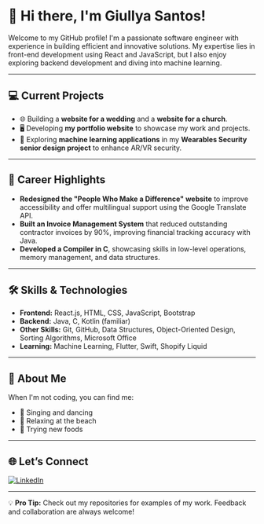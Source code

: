 # 👋 Hi there, I'm Giullya Santos!  

Welcome to my GitHub profile! I'm a passionate software engineer with experience in building efficient and innovative solutions. My expertise lies in front-end development using React and JavaScript, but I also enjoy exploring backend development and diving into machine learning.  

---

## 💻 Current Projects  
- 🌐 Building a **website for a wedding** and a **website for a church**.  
- 🖥️ Developing **my portfolio website** to showcase my work and projects.  
- 🤖 Exploring **machine learning applications** in my **Wearables Security senior design project** to enhance AR/VR security.  

---

## 🎯 Career Highlights  
- **Redesigned the "People Who Make a Difference" website** to improve accessibility and offer multilingual support using the Google Translate API.  
- **Built an Invoice Management System** that reduced outstanding contractor invoices by 90%, improving financial tracking accuracy with Java.  
- **Developed a Compiler in C**, showcasing skills in low-level operations, memory management, and data structures.

---

## 🛠️ Skills & Technologies  
- **Frontend:** React.js, HTML, CSS, JavaScript, Bootstrap  
- **Backend:** Java, C, Kotlin (familiar)  
- **Other Skills:** Git, GitHub, Data Structures, Object-Oriented Design, Sorting Algorithms, Microsoft Office  
- **Learning:** Machine Learning, Flutter, Swift, Shopify Liquid  

---

## 🌟 About Me  
When I'm not coding, you can find me:  
- 🎤 Singing and dancing  
- 🌊 Relaxing at the beach  
- 🍴 Trying new foods  

---

## 🌐 Let’s Connect  
[![LinkedIn](https://img.shields.io/badge/LinkedIn-Connect-blue)](https://www.linkedin.com/in/giullya-souza-santos-01668a23b/)  

---

💡 **Pro Tip:** Check out my repositories for examples of my work. Feedback and collaboration are always welcome!
